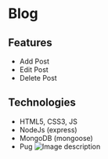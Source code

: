 # Blog

## Features
- Add Post
- Edit Post
- Delete Post

## Technologies

- HTML5, CSS3, JS
- NodeJs (express)
- MongoDB (mongoose)
- Pug
![Image description](https://i.imgur.com/NZCJ9b5.png)<br>
